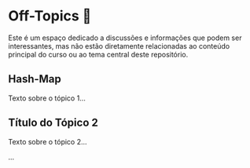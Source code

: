 # Off-Topics :jigsaw:	

Este é um espaço dedicado a discussões e informações que podem ser interessantes,
mas não estão diretamente relacionadas ao conteúdo principal do curso ou ao tema central deste repositório.

## Hash-Map

Texto sobre o tópico 1...

## Título do Tópico 2

Texto sobre o tópico 2...

...


